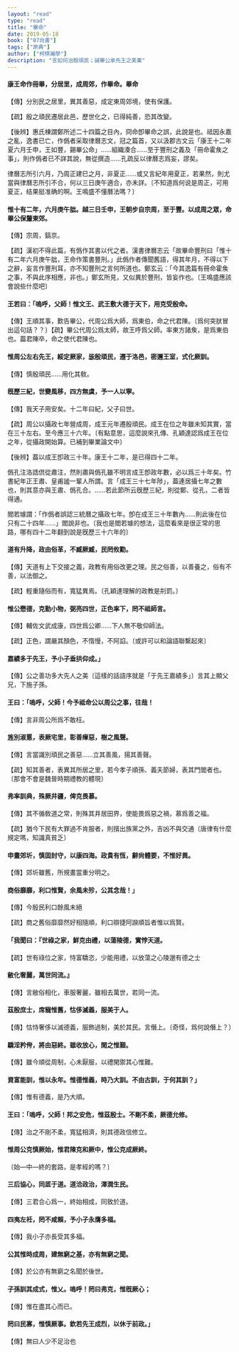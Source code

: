 ```yaml
---
layout: "read"
type: "read"
title: "畢命"
date: 2019-05-18
book: ["07尙書"]
tags: ["原典"]
author: ["柯棋瀚學"]
description: "言如何治殷頑民；誡畢公承先王之美業"
---
```


#### 康王命作冊畢，分居里，成周郊，作<v>畢命</v>。畢命

【傳】分別民之居里，異其善惡，成定東周郊境，使有保護。

【疏】殷之頑民遷居此邑，歷世化之，已得純善，恐其改變。

【後辨】惠氏棟謂鄭所述二十四篇之目內，<v>冏命</v>卽<v>畢命</v>之誤，此說是也。祗因永嘉之亂，<v>逸書</v>已亡，作僞者采取<v>律曆志</v>文，冠之篇首，又以汲郡古文云「康王十二年夏六月壬申，王如豐，錫畢公命」……組織湊合……至于<v>豐刑</v>之義及「冊命霍矦之事」，則作僞者已不詳其說，無從撰造……孔疏反以<v>律曆志</v>爲妄，謬矣。

<v>律曆志</v>所引六月，乃周正建巳之月，非夏正……或又言<v>紀年</v>用夏正，若果然，則尤當與<v>律曆志</v>所引不合，何以三日庚午適合，亦未詳。〔不知道爲何说是周正，可用夏正，结果挺准确的啊。王鳴盛不懂曆法嗎？〕

#### 惟十有二年，六月庚午朏。越三日壬申，王朝步自宗周，至于豐。以成周之眾，命畢公保釐東郊。

【傳】宗周，鎬京。

【疏】漢初不得此篇，有僞作其書以代之者。<v>漢書</v><v>律曆志</v>云「故<v>畢命</v><v>豐刑</v>曰「惟十有二年六月庚午朏，王命作策書<v>豐刑</v>。」此僞作者傳聞舊語，得其年月，不得以下之辭，妄言作<v>豐刑</v>耳，亦不知<v>豐刑</v>之言何所道也。鄭玄云：「今其逸篇有冊命霍矦之事，不與此序相應，非也。」鄭玄所見，又似異於<v>豐刑</v>，皆妄作也。〔王鳴盛應該會說些什麼吧〕

#### 王若曰：「嗚呼，父師！惟文王、武王敷大德于天下，用克受殷命。

【傳】王順其事，歎告畢公，代周公爲大師，爲東伯，命之代君陳。〔爲何突肰冒出這句話？？〕【疏】畢公代周公爲太師，故王呼爲父師。率東方諸矦，是爲東伯也。葢君陳卒，命之使代君陳也。

#### 惟周公左右先王，綏定厥家，毖殷頑民，遷于洛邑，密邇王室，式化厥訓。

【傳】慎殷頑民……用化其敎。

#### 旣歷三紀，世變風移，四方無虞，予一人以寧。

【傳】我天子用安矣。十二年曰紀，父子曰世。

【疏】周公以攝政七年營成周，成王元年遷殷頑民。成王在位之年雖未知其實，當在三十左右。至今應三十六年。〔有點意思，這麼說來孔傳、孔穎達認爲成王在位之年，從攝政開始算。已補到畢業論文中〕

【後辨】葢以成王卽政三十年。康王十二年，是已得四十二年。

僞孔注<v>洛誥</v>倶從肅注，然則肅與僞孔雖不明言成王卽政年數，必以爲三十年矣。<v>竹書紀年</v>正王肅、皇甫謐一輩人所謂。言「成王三十七年陟」，葢連居攝七年之數也，則其意亦與王肅、僞孔合。……若此節所云旣歷三紀，則從鄭、從孔，二者皆得通。

閻若璩謂：「作僞者誤認<v>三統曆</v>之攝政七年。卽在成王三十年數內……則此後在位只有二十四年……」閻說非也。〔我也是閻若璩的想法，這麼看來是很正常的思路，哪有四十二年翻到說是旣歷三十六年的〕

#### 道有升降，政由俗革，不臧厥臧，民罔攸勸。

【傳】天道有上下交接之義，政教有用俗改更之理。民之俗善，以善養之，俗有不善，以法御之。

【疏】輕重隨俗而有，寬猛異焉。〔孔穎達理解的政教是㓝罰。〕

#### 惟公懋德，克勤小物，弼亮四世，正色率下，罔不祗師言。

【傳】輔佐文武成康，四世爲公卿……下人無不敬仰師法。

【疏】正色，謂嚴其顏色，不惰慢，不阿諂。〔或許可以和論語聯繫起來〕

#### 嘉績多于先王，予小子垂拱仰成。」

【傳】公之善功多大先人之美〔這樣的話語序就是「于先王嘉績多」〕言其上顯父兄，下施子孫。

#### 王曰：「嗚呼，父師！今予祗命公以周公之事，往哉！

【傳】言非周公所爲不敢枉。

#### 旌別淑慝，表厥宅里，彰善癉惡，樹之風聲。

【傳】言當識別頑民之善惡……立其善風，揚其善聲。

【疏】知其善者，表異其所居之里，若今孝子順孫、義夫節婦，表其門閭者也。〔那會不會是魏晉時期禮教的體現〕

#### 弗率訓典，殊厥井疆，俾克畏慕。

【傳】其不循敎道之常，則殊其井居田界，使能畏爲惡之禍，慕爲善之福。

【疏】猶今下民有大罪過不肯服者，則擯出族黨之外，吉凶不與交通〔唐律有什麼規定嗎，知識真貧乏〕

#### 申畫郊圻，慎固封守，以康四海。政貴有恆，辭尙體要，不惟好異。

【傳】郊圻雖舊，所規畫當重分明之。

#### 商俗靡靡，利口惟賢，余風未殄，公其念哉！」

【傳】今殷民利口餘風未絕

【疏】商之舊俗靡靡然好相隨順，利口辯捷阿諛順旨者惟以爲賢。

#### 「我聞曰：『世祿之家，鮮克由禮，以蕩陵德，實悖天道。

【疏】世有祿位之家，恃富驕恣，少能用禮，以放蕩之心陵邈有德之士

#### 敝化奢麗，萬世同流。』

【傳】言敝俗相化，車服奢麗，雖相去萬世，若同一流。

#### 茲殷庶士，席寵惟舊，怙侈滅義，服美于人。

【傳】怙恃奢侈以滅德義，服飾過制，美於其民。言僭上。〔奇怪，爲何說僭上？〕

#### 驕淫矜侉，將由惡終。雖收放心，閑之惟艱。

【傳】雖今順從周制，心未厭服，以禮閑禦其心惟難。

#### 資富能訓，惟以永年。惟德惟義，時乃大訓。不由古訓，于何其訓？」

【傳】惟有德義，是乃大順。

#### 王曰：「嗚呼，父師！邦之安危，惟茲殷士。不剛不柔，厥德允修。

【傳】治之不剛不柔，寬猛相濟，則其德政信修立。

#### 惟周公克慎厥始，惟君陳克和厥中，惟公克成厥終。

〔始—中—終的套路，是孝經的嗎？〕

#### 三后協心，同厎于道。道洽政治，澤潤生民。

【傳】三君合心爲一，終始相成，同致於道。

#### 四夷左衽，罔不咸賴，予小子永膺多福。

【傳】我小子亦長受其多福。

#### 公其惟時成周，建無窮之基，亦有無窮之聞。

【傳】於公亦有無窮之名聞於後世。

#### 子孫訓其成式，惟乂。嗚呼！罔曰弗克，惟旣厥心；

【傳】惟在盡其心而已。

#### 罔曰民寡，惟慎厥事。欽若先王成烈，以休于前政。」

【傳】無曰人少不足治也
